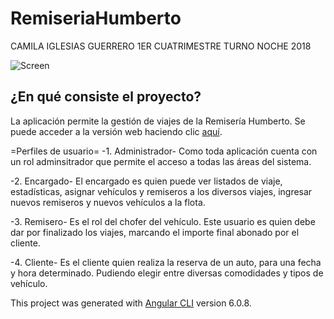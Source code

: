 # RemiseriaHumberto
CAMILA IGLESIAS GUERRERO 
1ER CUATRIMESTRE TURNO NOCHE 2018

![Screen]('./src/assets/Imagenes/Readme/Logo.png')

## ¿En qué consiste el proyecto?
La aplicación permite la gestión de viajes de la Remisería Humberto.
Se puede acceder a la versión web haciendo clic [aquí](http://remiseriahumberto.000webhostapp.com).

=Perfiles de usuario=
-1. Administrador-
Como toda aplicación cuenta con un rol adminsitrador que permite el acceso a todas las áreas del sistema.

-2. Encargado-
El encargado es quien puede ver listados de viaje, estadísticas, asignar vehículos y remiseros a los diversos viajes, ingresar nuevos remiseros y nuevos vehículos a la flota.

-3. Remisero-
Es el rol del chofer del vehículo. Este usuario es quien debe dar por finalizado los viajes, marcando el importe final abonado por el cliente.

-4. Cliente-
Es el cliente quien realiza la reserva de un auto, para una fecha y hora determinado. Pudiendo elegir entre diversas comodidades y tipos de vehículo. 






This project was generated with [Angular CLI](https://github.com/angular/angular-cli) version 6.0.8.

